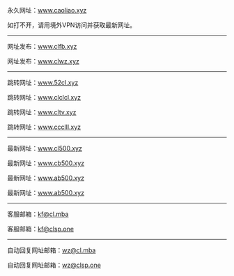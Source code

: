 永久网址：www.caoliao.xyz

如打不开，请用境外VPN访问并获取最新网址。

-------------------------------------------

网址发布：www.clfb.xyz

网址发布：www.clwz.xyz

-------------------------------------------

跳转网址：www.52cl.xyz

跳转网址：www.clclcl.xyz

跳转网址：www.cltv.xyz

跳转网址：www.ccclll.xyz

-------------------------------------------

最新网址：www.cl500.xyz

最新网址：www.cb500.xyz

最新网址：www.ab500.xyz

最新网址：www.ab500.xyz

-------------------------------------------

客服邮箱：kf@cl.mba

客服邮箱：kf@clsp.one

-------------------------------------------

自动回复网址邮箱：wz@cl.mba

自动回复网址邮箱：wz@clsp.one
